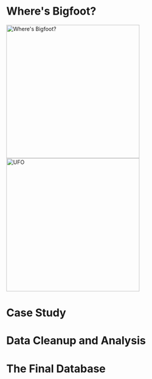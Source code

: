 # Where's Bigfoot?

  <p float="left">
  <img src="https://user-images.githubusercontent.com/82002107/133897523-14d928be-d018-491b-b6ac-f6e5494dd33d.png" alt="Where's Bigfoot?" width="350" height="350">
  <img src="![Uploading UFO.jfif…]()" alt="UFO" width="350" height="350"> 
</p>

# Case Study

# Data Cleanup and Analysis

# The Final Database
